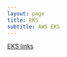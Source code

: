 ```yaml
---
layout: page
title: EKS
subtitle: AWS EKS
---
```


[EKS links](https://github.com/yanivpaz/awesome-eks/blob/master/README.md)

